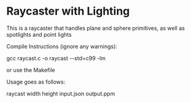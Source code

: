 # Raycaster with Lighting
This is a raycaster that handles plane and sphere primitives, as well as spotlights and point lights


Compile Instructions (ignore any warnings):

gcc raycast.c -o raycast --std=c99 -lm

or use the Makefile




Usage goes as follows:

raycast width height input.json output.ppm
